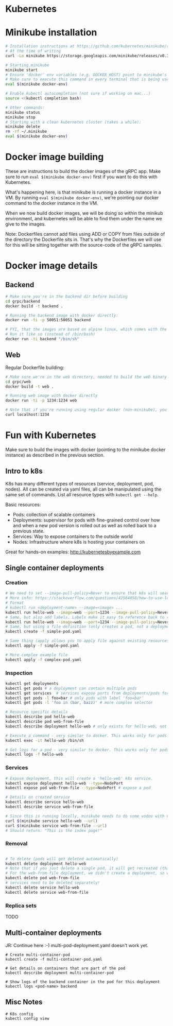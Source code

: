 # Kubernetes


# Minikube installation

```sh
# Installation instructions at https://github.com/kubernetes/minikube/releases:
# At the time of writing
curl -Lo minikube https://storage.googleapis.com/minikube/releases/v0.30.0/minikube-darwin-amd64 && chmod +x minikube && sudo cp minikube /usr/local/bin/ && rm minikube

# Starting minikube
minikube start
# Ensure 'docker' env variables (e.g. DOCKER_HOST) point to minikube's Docker.
# Make sure to execute this command in every terminal that is being used
eval $(minikube docker-env)

# Enable kubectl autocompletion (not sure if working on mac...)
source <(kubectl completion bash)

# Other commands:
minikube status
minikube stop
# Starting with a clean kubernetes cluster (takes a while):
minikube delete
rm -rf ~/.minikube
eval $(minikube docker-env)
```

# Docker image building

These are instructions to build the docker images of the gRPC app. Make sure to run ```eval $(minikube docker-env)```
first if you want to do this with Kubernetes.

What's happening here, is that minikube is running a docker instance in a VM. By running ```eval $(minikube docker-env)```,
we're pointing our docker command to the docker instance in the VM.

When we now build docker images, we will be doing so within the minikub environment, and kubernetes will be able to find
them under the name we give to the images.

Note: Dockerfiles cannot add files using ADD or COPY from files outside of the directory the Dockerfile sits in.
That's why the Dockerfiles we will use for this will be sitting together with the source-code of the gRPC samples.

# Docker image details
## Backend

```sh
# Make sure you're in the backend dir before building
cd grpc/backend
docker build -t backend .

# Running the backend image with docker directly:
docker run -ti -p 50051:50051 backend

# FYI, that the images are based on alpine linux, which comes with the [ash](https://en.wikipedia.org/wiki/Almquist_shell) shell.
# Run it like so (instead of /bin/bash)
docker run -ti backend "/bin/sh"
```

## Web

Regular Dockerfile building:
```bash
# Make sure we're in the web directory, needed to build the web binary
cd grpc/web
docker build -t web .

# Running web image with docker directly
docker run -ti -p 1234:1234 web

# Note that if you're running using regular docker (non-minikube), you can just use curl at this point
curl localhost:1234
```

# Fun with Kubernetes

Make sure to build the images with docker (pointing to the minikube docker instance) as described in the previous section.

## Intro to k8s

K8s has many different types of resources (service, deployment, pod, nodes). All can be created via yaml files, all can
be manipulated using the same set of commands. List all resource types with ```kubectl get --help```.

Basic resources:
- Pods: collection of scalable containers
- Deployments: supervisor for pods with fine-grained control over how and when a new pod version is rolled out as well as rolled back to a previous state.
- Services: Way to expose containers to the outside world
- Nodes: Infrastructure where k8s is hosting your containers on

Great for hands-on examples: http://kubernetesbyexample.com

## Single container deployments

### Creation
```sh
# We need to set --image-pull-policy=Never to ensure that k8s will search our local images.
# More info: https://stackoverflow.com/questions/42564058/how-to-use-local-docker-images-with-minikube
# Format
# kubectl run <deployment-name> --image=<image> ...
kubectl run hello-web --image=web --port=1234 --image-pull-policy=Never
# Same, but also add labels. Labels make it easy to reference back to resources later on.
kubectl run hello-web --image=web --port=1234 --image-pull-policy=Never --labels "foo=bar,hurr=durr"
# Same, but using a file definition (only creates a pod, not a deployment):
kubectl create -f simple-pod.yaml

# Same thing (apply allows you to apply file against existing resources as well):
kubectl apply -f simple-pod.yaml

# More complex example file
kubectl apply -f complex-pod.yaml
```

### Inspection
```bash
kubectl get deployments
kubectl get pods # a deployment can contain multiple pods
kubectl get services  # services expose ports from deployments/pods for external use
kubectl get pods -l foo=bar # only pods with label 'foo=bar'
kubectl get pods -l 'foo in (bar, bazz)' # more complex selector

# Resource specific details
kubectl describe pod hello-web
kubectl describe pod web-from-file
kubectl describe deployment hello-web # only exists for hello-web, not for web-from-file

# Execute a command - very similar to docker. This works only for pods.
kubectl exec -it hello-web /bin/sh

# Get logs for a pod - very similar to docker. This works only for pods.
kubectl logs -f hello-web
```

### Services
```bash
# Expose deployment, this will create a 'hello-web' k8s service.
kubectl expose deployment hello-web --type=NodePort
kubectl expose pod web-from-file --type=NodePort # expose a pod

# Details on created service
kubectl describe service hello-web
kubectl describe service web-from-file

# Since this is running locally, minikube needs to do some vodoo with networking. To actually query the URL, do this:
curl $(minikube service hello-web --url)
curl $(minikube service web-from-file --url)
# Should return: "This is the index page!"
```

### Removal
```bash

# To delete (pods will get deleted automatically)
kubectl delete deployment hello-web
# Note that if you just delete a single pod, it will get recreated (that's a k8s feature!), you need to delete the deployment
# For the web-from-file deployment, we didn't create a deployment, so we can just remove the pod
kubectl delete pod web-from-file
# services need to be deleted separately!
kubectl delete service hello-web
kubectl delete service web-from-file
```

### Replica sets
TODO

## Multi-container deployments

JR: Continue here :-) multi-pod-deployment.yaml doesn't work yet.

```shell
# Create multi-container-pod
kubectl create -f multi-container-pod.yaml

# Get details on containers that are part of the pod
kubectl describe deployment multi-container-pod

# Show logs of the backend container in the pod for this deployment
kubectl logs <pod-name> backend
```

## Misc Notes

```shell
# K8s config
kubectl config view
```